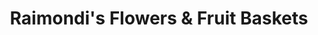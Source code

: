 ---
title: "Raimondi's Flowers & Fruit Baskets"
url: /randallstown/raimondis-flowers-und-fruit-baskets/
shop: Blumen
---